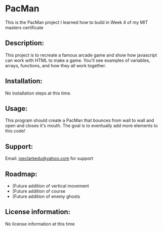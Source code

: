 # PacMan
This is the PacMan project I learned how to build in Week 4 of my MIT masters certificate

## Description: 
This project is to recreate a famous arcade game and show how javascript can work with HTML to make a game. You'll see examples of variables, arrays, functions, and how they all work together. 

## Installation: 
No installation steps at this time.

## Usage: 
This program should create a PacMan that bounces from wall to wall and open and closes it's mouth. The goal is to eventually add more elements to this code!

## Support: 
Email: joeclarkedu@yahoo.com for support

## Roadmap: 
* [Future addition of vertical movement
* [Future addition of course
* [Future addition of enemy ghosts

## License information: 
No license information at this time
